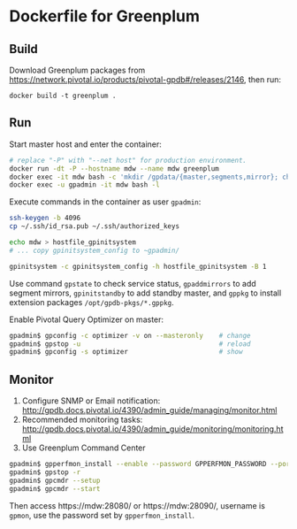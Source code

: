 # Dockerfile for Greenplum

## Build

Download Greenplum packages from https://network.pivotal.io/products/pivotal-gpdb#/releases/2146,
then run:

```
docker build -t greenplum .
```

## Run

Start master host and enter the container:

```sh
# replace "-P" with "--net host" for production environment.
docker run -dt -P --hostname mdw --name mdw greenplum
docker exec -it mdw bash -c 'mkdir /gpdata/{master,segments,mirror}; chown gpadmin: /gpdata/*'
docker exec -u gpadmin -it mdw bash -l
```

Execute commands in the container as user `gpadmin`:

```sh
ssh-keygen -b 4096
cp ~/.ssh/id_rsa.pub ~/.ssh/authorized_keys

echo mdw > hostfile_gpinitsystem
# ... copy gpinitsystem_config to ~gpadmin/

gpinitsystem -c gpinitsystem_config -h hostfile_gpinitsystem -B 1
```

Use command `gpstate` to check service status, `gpaddmirrors` to add
segment mirrors, `gpinitstandby` to add standby master, and `gppkg`
to install extension packages `/opt/gpdb-pkgs/*.gppkg`.

Enable Pivotal Query Optimizer on master:

```sh
gpadmin$ gpconfig -c optimizer -v on --masteronly    # change
gpadmin$ gpstop -u                                   # reload
gpadmin$ gpconfig -s optimizer                       # show
```

## Monitor

1. Configure SNMP or Email notification: http://gpdb.docs.pivotal.io/4390/admin_guide/managing/monitor.html
2. Recommended monitoring tasks: http://gpdb.docs.pivotal.io/4390/admin_guide/monitoring/monitoring.html
3. Use Greenplum Command Center

```sh
gpadmin$ gpperfmon_install --enable --password GPPERFMON_PASSWORD --port 5432
gpadmin$ gpstop -r
gpadmin$ gpcmdr --setup
gpadmin$ gpcmdr --start
```

Then access https://mdw:28080/ or https://mdw:28090/, username is `gpmon`,
use the password set by `gpperfmon_install`.

